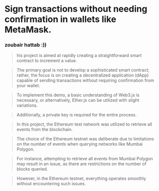 # Sign transactions without needing confirmation in wallets like MetaMask.

### zoubair hattab :))

> his project is aimed at rapidly creating a straightforward smart contract to increment a value.

> The primary goal is not to develop a sophisticated smart contract; rather, the focus is on creating a decentralized application (dApp) capable of sending transactions without requiring confirmation from your wallet.

> To implement this demo, a basic understanding of Web3.js is necessary, or alternatively, Ether.js can be utilized with slight variations.

> Additionally, a private key is required for the entire process.

> In this project, the Ethereum test network was utilized to retrieve all events from the blockchain.

> The choice of the Ethereum testnet was deliberate due to limitations on the number of events when querying networks like Mumbai Polygon.

> For instance, attempting to retrieve all events from Mumbai Polygon may result in an issue, as there are restrictions on the number of blocks queried.

> However, in the Ethereum testnet, everything operates smoothly without encountering such issues.
